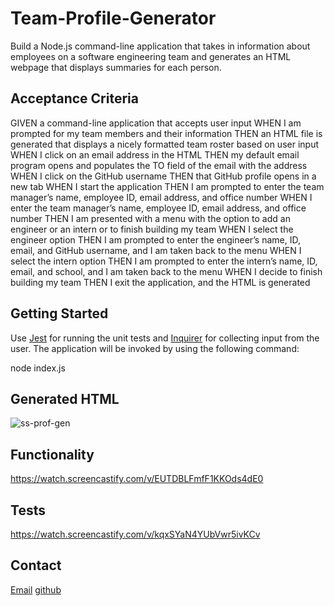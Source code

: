 # Team-Profile-Generator

Build a Node.js command-line application that takes in information about employees on a software engineering team and generates an HTML webpage that displays summaries for each person.

## Acceptance Criteria

GIVEN a command-line application that accepts user input
WHEN I am prompted for my team members and their information
THEN an HTML file is generated that displays a nicely formatted team roster based on user input
WHEN I click on an email address in the HTML
THEN my default email program opens and populates the TO field of the email with the address
WHEN I click on the GitHub username
THEN that GitHub profile opens in a new tab
WHEN I start the application
THEN I am prompted to enter the team manager’s name, employee ID, email address, and office number
WHEN I enter the team manager’s name, employee ID, email address, and office number
THEN I am presented with a menu with the option to add an engineer or an intern or to finish building my team
WHEN I select the engineer option
THEN I am prompted to enter the engineer’s name, ID, email, and GitHub username, and I am taken back to the menu
WHEN I select the intern option
THEN I am prompted to enter the intern’s name, ID, email, and school, and I am taken back to the menu
WHEN I decide to finish building my team
THEN I exit the application, and the HTML is generated


## Getting Started
Use [Jest](https://www.npmjs.com/package/jest) for running the unit tests and [Inquirer](https://www.npmjs.com/package/inquirer) for collecting input from the user. The application will be invoked by using the following command:

node index.js

## Generated HTML
![ss-prof-gen](https://user-images.githubusercontent.com/87335354/138540130-53d391a4-37ac-4d02-aa9c-71b43d794ea2.png)

## Functionality
https://watch.screencastify.com/v/EUTDBLFmfF1KKOds4dE0

## Tests
https://watch.screencastify.com/v/kqxSYaN4YUbVwr5ivKCv

## Contact
[Email](pamelac021@gmail.com)
[github](github.com/pamelac21)
